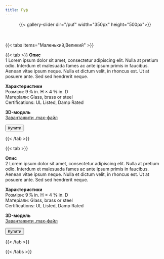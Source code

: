 ```yaml
---
title: Пуф
---
```

<center>
{{< gallery-slider dir="/puf" width="350px" height="500px">}}</center>
<br/><br/>

{{< tabs items="Маленький,Великий" >}}

  {{< tab >}}
**Опис**\
1 Lorem ipsum dolor sit amet, consectetur adipiscing elit. Nulla at pretium odio. Interdum et malesuada fames ac ante ipsum primis in faucibus. Aenean vitae ipsum neque. Nulla et dictum velit, in rhoncus est. Ut at posuere ante. Sed sed hendrerit neque.

**Характеристики**\
Розміри: 9 ⅞ in. H × 4 ⅝ in. D\
Матеріали: Glass, brass or steel\
Certifications: UL Listed, Damp Rated

**3D-модель**\
[Завантажити .max-файл](dzerkalo.max)

<a href=/><button type="submit" name="add" class="btn--fill w-full" data-text="Add to Cart">Купити</button></a>

  {{< /tab >}}

{{< tab >}}

**Опис**\
2 Lorem ipsum dolor sit amet, consectetur adipiscing elit. Nulla at pretium odio. Interdum et malesuada fames ac ante ipsum primis in faucibus. Aenean vitae ipsum neque. Nulla et dictum velit, in rhoncus est. Ut at posuere ante. Sed sed hendrerit neque.

**Характеристики**\
Розміри: 9 ⅞ in. H × 4 ⅝ in. D\
Матеріали: Glass, brass or steel\
Certifications: UL Listed, Damp Rated

**3D-модель**\
[Завантажити .max-файл](dzerkalo.max)

<a href=/><button type="submit" name="add" class="btn--fill w-full" data-text="Add to Cart">Купити</button></a>

  {{< /tab >}}

  {{< /tabs >}}
